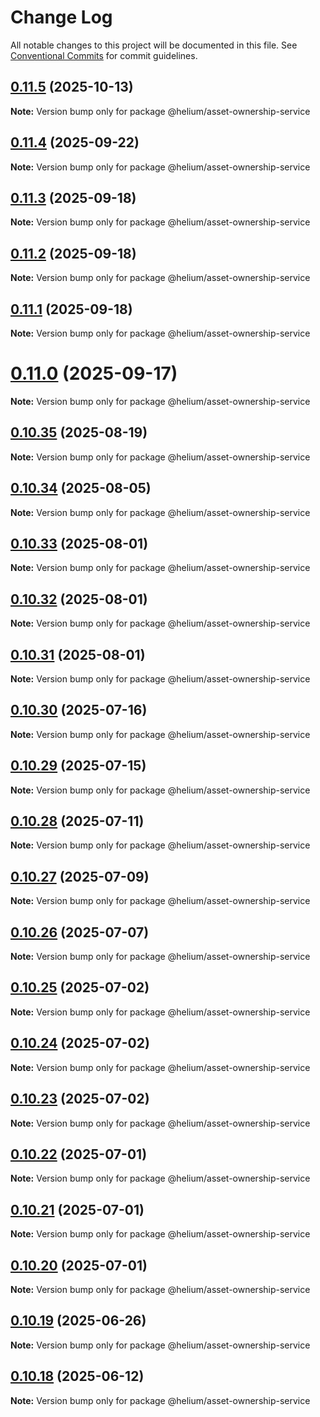 # Change Log

All notable changes to this project will be documented in this file.
See [Conventional Commits](https://conventionalcommits.org) for commit guidelines.

## [0.11.5](https://github.com/helium/helium-program-libary/compare/v0.11.4...v0.11.5) (2025-10-13)

**Note:** Version bump only for package @helium/asset-ownership-service





## [0.11.4](https://github.com/helium/helium-program-libary/compare/v0.11.3...v0.11.4) (2025-09-22)

**Note:** Version bump only for package @helium/asset-ownership-service





## [0.11.3](https://github.com/helium/helium-program-libary/compare/v0.11.2...v0.11.3) (2025-09-18)

**Note:** Version bump only for package @helium/asset-ownership-service





## [0.11.2](https://github.com/helium/helium-program-libary/compare/v0.11.1...v0.11.2) (2025-09-18)

**Note:** Version bump only for package @helium/asset-ownership-service





## [0.11.1](https://github.com/helium/helium-program-libary/compare/v0.11.0...v0.11.1) (2025-09-18)

**Note:** Version bump only for package @helium/asset-ownership-service





# [0.11.0](https://github.com/helium/helium-program-libary/compare/v0.10.35...v0.11.0) (2025-09-17)

**Note:** Version bump only for package @helium/asset-ownership-service





## [0.10.35](https://github.com/helium/helium-program-libary/compare/v0.10.34...v0.10.35) (2025-08-19)

**Note:** Version bump only for package @helium/asset-ownership-service





## [0.10.34](https://github.com/helium/helium-program-libary/compare/v0.10.33...v0.10.34) (2025-08-05)

**Note:** Version bump only for package @helium/asset-ownership-service





## [0.10.33](https://github.com/helium/helium-program-libary/compare/v0.10.32...v0.10.33) (2025-08-01)

**Note:** Version bump only for package @helium/asset-ownership-service





## [0.10.32](https://github.com/helium/helium-program-libary/compare/v0.10.31...v0.10.32) (2025-08-01)

**Note:** Version bump only for package @helium/asset-ownership-service





## [0.10.31](https://github.com/helium/helium-program-libary/compare/v0.10.30...v0.10.31) (2025-08-01)

**Note:** Version bump only for package @helium/asset-ownership-service





## [0.10.30](https://github.com/helium/helium-program-libary/compare/v0.10.29...v0.10.30) (2025-07-16)

**Note:** Version bump only for package @helium/asset-ownership-service





## [0.10.29](https://github.com/helium/helium-program-libary/compare/v0.10.28...v0.10.29) (2025-07-15)

**Note:** Version bump only for package @helium/asset-ownership-service





## [0.10.28](https://github.com/helium/helium-program-libary/compare/v0.10.27...v0.10.28) (2025-07-11)

**Note:** Version bump only for package @helium/asset-ownership-service





## [0.10.27](https://github.com/helium/helium-program-libary/compare/v0.10.26...v0.10.27) (2025-07-09)

**Note:** Version bump only for package @helium/asset-ownership-service





## [0.10.26](https://github.com/helium/helium-program-libary/compare/v0.10.25...v0.10.26) (2025-07-07)

**Note:** Version bump only for package @helium/asset-ownership-service





## [0.10.25](https://github.com/helium/helium-program-libary/compare/v0.10.24...v0.10.25) (2025-07-02)

**Note:** Version bump only for package @helium/asset-ownership-service





## [0.10.24](https://github.com/helium/helium-program-libary/compare/v0.10.23...v0.10.24) (2025-07-02)

**Note:** Version bump only for package @helium/asset-ownership-service





## [0.10.23](https://github.com/helium/helium-program-libary/compare/v0.10.22...v0.10.23) (2025-07-02)

**Note:** Version bump only for package @helium/asset-ownership-service





## [0.10.22](https://github.com/helium/helium-program-libary/compare/v0.10.21...v0.10.22) (2025-07-01)

**Note:** Version bump only for package @helium/asset-ownership-service





## [0.10.21](https://github.com/helium/helium-program-libary/compare/v0.10.20...v0.10.21) (2025-07-01)

**Note:** Version bump only for package @helium/asset-ownership-service





## [0.10.20](https://github.com/helium/helium-program-libary/compare/v0.10.19...v0.10.20) (2025-07-01)

**Note:** Version bump only for package @helium/asset-ownership-service





## [0.10.19](https://github.com/helium/helium-program-libary/compare/v0.10.17...v0.10.19) (2025-06-26)

**Note:** Version bump only for package @helium/asset-ownership-service





## [0.10.18](https://github.com/helium/helium-program-libary/compare/v0.10.14...v0.10.18) (2025-06-12)

**Note:** Version bump only for package @helium/asset-ownership-service
